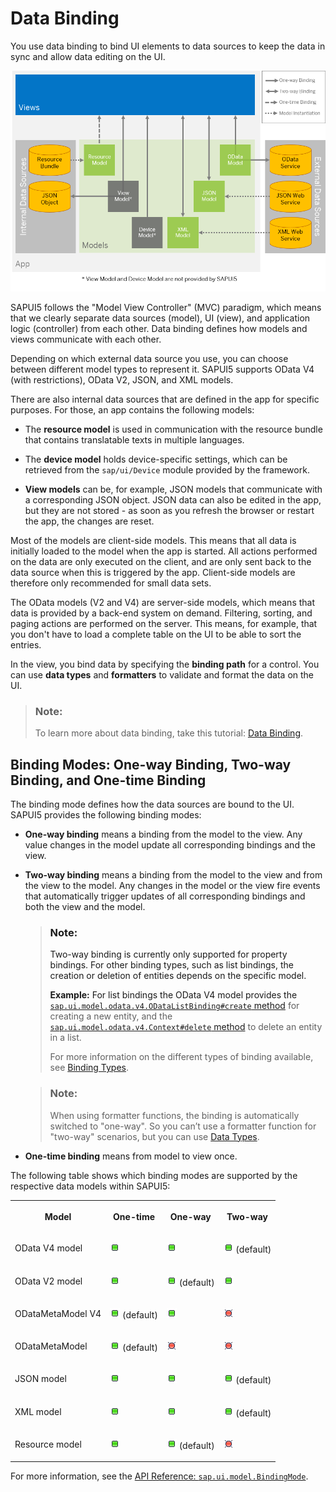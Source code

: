 <!-- loio68b9644a253741e8a4b9e4279a35c247 -->

# Data Binding

You use data binding to bind UI elements to data sources to keep the data in sync and allow data editing on the UI.



![](images/Data_Binding_Overview_544b097.png)

SAPUI5 follows the "Model View Controller" \(MVC\) paradigm, which means that we clearly separate data sources \(model\), UI \(view\), and application logic \(controller\) from each other. Data binding defines how models and views communicate with each other.

Depending on which external data source you use, you can choose between different model types to represent it. SAPUI5 supports OData V4 \(with restrictions\), OData V2, JSON, and XML models.

There are also internal data sources that are defined in the app for specific purposes. For those, an app contains the following models:

-   The **resource model** is used in communication with the resource bundle that contains translatable texts in multiple languages.

-   The **device model** holds device-specific settings, which can be retrieved from the `sap/ui/Device` module provided by the framework.

-   **View models** can be, for example, JSON models that communicate with a corresponding JSON object. JSON data can also be edited in the app, but they are not stored - as soon as you refresh the browser or restart the app, the changes are reset.


Most of the models are client-side models. This means that all data is initially loaded to the model when the app is started. All actions performed on the data are only executed on the client, and are only sent back to the data source when this is triggered by the app. Client-side models are therefore only recommended for small data sets.

The OData models \(V2 and V4\) are server-side models, which means that data is provided by a back-end system on demand. Filtering, sorting, and paging actions are performed on the server. This means, for example, that you don't have to load a complete table on the UI to be able to sort the entries.

In the view, you bind data by specifying the **binding path** for a control. You can use **data types** and **formatters** to validate and format the data on the UI.

> ### Note:  
> To learn more about data binding, take this tutorial: [Data Binding](../03_Get-Started/data-binding-e531093.md).



<a name="loio68b9644a253741e8a4b9e4279a35c247__section_BindingModes"/>

## Binding Modes: One-way Binding, Two-way Binding, and One-time Binding

The binding mode defines how the data sources are bound to the UI. SAPUI5 provides the following binding modes:

-   **One-way binding** means a binding from the model to the view. Any value changes in the model update all corresponding bindings and the view.

-   **Two-way binding** means a binding from the model to the view and from the view to the model. Any changes in the model or the view fire events that automatically trigger updates of all corresponding bindings and both the view and the model.

    > ### Note:  
    > Two-way binding is currently only supported for property bindings. For other binding types, such as list bindings, the creation or deletion of entities depends on the specific model.
    > 
    > **Example:** For list bindings the OData V4 model provides the [`sap.ui.model.odata.v4.ODataListBinding#create` method](https://ui5.sap.com/#/api/sap.ui.model.odata.v4.ODataListBinding/methods/create) for creating a new entity, and the [`sap.ui.model.odata.v4.Context#delete` method](https://ui5.sap.com/#/api/sap.ui.model.odata.v4.Context/methods/delete) to delete an entity in a list. 
    > 
    > For more information on the different types of binding available, see [Binding Types](binding-types-91f0d8a.md).

    > ### Note:  
    > When using formatter functions, the binding is automatically switched to "one-way". So you can’t use a formatter function for "two-way" scenarios, but you can use [Data Types](formatting-parsing-and-validating-data-07e4b92.md#loio07e4b920f5734fd78fdaa236f26236d8__section_DataTypes).

-   **One-time binding** means from model to view once.


The following table shows which binding modes are supported by the respective data models within SAPUI5:


<table>
<tr>
<th valign="top">

Model



</th>
<th valign="top">

One-time



</th>
<th valign="top">

One-way



</th>
<th valign="top">

Two-way



</th>
</tr>
<tr>
<td valign="top">

OData V4 model



</td>
<td valign="top">

 ![Supported](../02_Read-Me-First/images/Green_Led_3cb17ee.gif) 



</td>
<td valign="top">

 ![Supported](../02_Read-Me-First/images/Green_Led_3cb17ee.gif) 



</td>
<td valign="top">

 ![Supported](../02_Read-Me-First/images/Green_Led_3cb17ee.gif) \(default\)



</td>
</tr>
<tr>
<td valign="top">

OData V2 model



</td>
<td valign="top">

 ![Supported](../02_Read-Me-First/images/Green_Led_3cb17ee.gif) 



</td>
<td valign="top">

 ![Supported](../02_Read-Me-First/images/Green_Led_3cb17ee.gif) \(default\)



</td>
<td valign="top">

 ![Supported](../02_Read-Me-First/images/Green_Led_3cb17ee.gif) 



</td>
</tr>
<tr>
<td valign="top">

ODataMetaModel V4



</td>
<td valign="top">

 ![Supported](../02_Read-Me-First/images/Green_Led_3cb17ee.gif) \(default\)



</td>
<td valign="top">

 ![Supported](../02_Read-Me-First/images/Green_Led_3cb17ee.gif) 



</td>
<td valign="top">

 ![Not supported](../02_Read-Me-First/images/Red_Led_5befb5a.gif) 



</td>
</tr>
<tr>
<td valign="top">

ODataMetaModel



</td>
<td valign="top">

 ![Supported](../02_Read-Me-First/images/Green_Led_3cb17ee.gif) \(default\)



</td>
<td valign="top">

 ![Not supported](../02_Read-Me-First/images/Red_Led_5befb5a.gif) 



</td>
<td valign="top">

 ![Not supported](../02_Read-Me-First/images/Red_Led_5befb5a.gif) 



</td>
</tr>
<tr>
<td valign="top">

JSON model



</td>
<td valign="top">

 ![Supported](../02_Read-Me-First/images/Green_Led_3cb17ee.gif) 



</td>
<td valign="top">

 ![Supported](../02_Read-Me-First/images/Green_Led_3cb17ee.gif) 



</td>
<td valign="top">

 ![Supported](../02_Read-Me-First/images/Green_Led_3cb17ee.gif) \(default\)



</td>
</tr>
<tr>
<td valign="top">

XML model



</td>
<td valign="top">

 ![Supported](../02_Read-Me-First/images/Green_Led_3cb17ee.gif) 



</td>
<td valign="top">

 ![Supported](../02_Read-Me-First/images/Green_Led_3cb17ee.gif) 



</td>
<td valign="top">

 ![Supported](../02_Read-Me-First/images/Green_Led_3cb17ee.gif) \(default\)



</td>
</tr>
<tr>
<td valign="top">

Resource model



</td>
<td valign="top">

 ![Supported](../02_Read-Me-First/images/Green_Led_3cb17ee.gif) 



</td>
<td valign="top">

 ![Supported](../02_Read-Me-First/images/Green_Led_3cb17ee.gif) \(default\)



</td>
<td valign="top">

 ![Not supported](../02_Read-Me-First/images/Red_Led_5befb5a.gif) 



</td>
</tr>
</table>

For more information, see the [API Reference: `sap.ui.model.BindingMode`](https://ui5.sap.com/#/api/sap.ui.model.BindingMode). 

